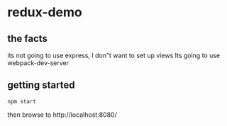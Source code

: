 # redux-demo

## the facts
its not going to use express, I don"t want to set up views
Its going to use webpack-dev-server

## getting started
`npm start`

then browse to
http://localhost:8080/